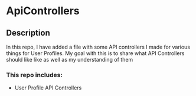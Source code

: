 # ApiControllers


## Description

In this repo, I have added a file with some API controllers I made for various things for User Profiles. My goal with this is to share what API Controllers should like like as well as my understanding of them


### This repo includes:

- User Profile API Controllers 
